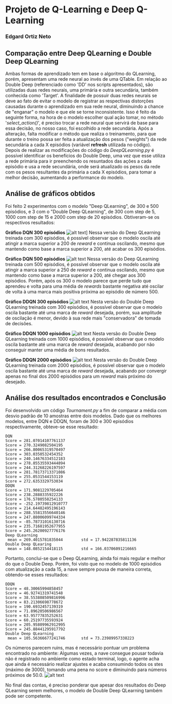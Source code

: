# Projeto de Q-Learning e Deep Q-Learning
### Edgard Ortiz Neto
## Comparação entre Deep QLearning e Double Deep QLearning
Ambas formas de aprendizado tem em base o algoritmo do QLearning, porém, apresentam uma rede neural ao invés de uma QTable. Em relação ao Double Deep (referenciado como 'DD' nos scripts apresentados), são utilizadas duas redes neurais, uma primária e outra secundária, também conhecida como 'Target'. A finalidade de possuir duas redes neurais se deve ao fato de evitar o modelo de registrar as respectivas distorções causadas durante o aprendizado em sua rede neural, diminuindo a chance de "enganar" o modelo e que ele se torne inconsistente. Isso é feito da seguinte forma, na hora de o modelo escolher qual ação tomar, no método '*select_action()*', é preciso trocar a rede neural que servirá de base para essa decisão, no nosso caso, foi escolhido a rede secundária. Após a alteração, falta modificar o método que realiza o treinamento, para que durante o treino possa ser feita a atualização dos pesos ("weights") da rede secundária a cada X episódios (variável **refresh** utilizada no código). Depois de realizar as modificações do código do *DeepQLearning.py* é possível identificar os benefícios do Double Deep, uma vez que esse utiliza a rede primária para ir preenchendo os resuntados das ações a cada episódio e usa a rede secundária, onde será atualizado os pesos da rede com os pesos resultantes da primária a cada X episódios, para tomar a melhor decisão, aumentando a performance do modelo.
## Análise de gráficos obtidos
Foi feito 2 experimentos com o modelo "Deep QLearning", de 300 e 500 episódios, e 3 com o "Double Deep QLearning", de 300 com step de 5, 1000 com step de 15 e 2000 com step de 20 episódios. Obtiveram-se os respectivos resultados:
<br>

**Gráfico DQN 300 episódios**
![alt text](https://github.com/Edortizneto/DDQN/blob/main/imgs/lunar_lander_DeepLearning.jpg?raw=true)]
Nessa versão do Deep QLearning treinada com 300 episódios, é possível observar que o modelo oscila até atingir a marca superior a 200 de *reward* e continua oscilando, mesmo que mantendo como base a marca superior a 200, até acabar os 300 episódios.
<br>

**Gráfico DQN 500 episódios**
![alt text](https://github.com/Edortizneto/DDQN/blob/main/imgs/lunar_lander_v1.jpg?raw=true)
Nessa versão do Deep QLearning treinada com 500 episódios, é possível observar que o modelo oscila até atingir a marca superior a 250 de *reward* e continua oscilando, mesmo que mantendo como base a marca superior a 200, até chegar aos 300 episódios. Porém, após os 300 o modelo parece que perde tudo que aprendeu e volta para uma média de *rewards* bastante negativa até oscilar de volta à uma marca mais positiva próxima ao episódio de número 500. 
<br>

**Gráfico DDQN 300 episódios**
![alt text](https://github.com/Edortizneto/DDQN/blob/main/imgs/300lunar_lander_DoubleDeepLearning.jpg?raw=true)
Nesta versão do Double Deep QLearning treinada com 300 episódios, é possível observar que o modelo oscila bastante até uma marca de *reward* desejada, porém, sua amplitude de oscilação é menor, devido à sua rede mais "conservadora" de tomada de decisões.
<br>

**Gráfico DDQN 1000 episódios**
![alt text](https://github.com/Edortizneto/DDQN/blob/main/imgs/1000lunar_lander_DoubleDeepLearning.jpg?raw=true)
Nesta versão do Double Deep QLearning treinada com 1000 episódios, é possível observar que o modelo oscila bastante até uma marca de *reward* desejada, acabando por não conseguir manter uma média de bons resultados.
<br>

**Gráfico DDQN 2000 episódios**
![alt text](https://github.com/Edortizneto/DDQN/blob/main/imgs/2000lunar_lander_DoubleDeepLearning.jpg?raw=true)
Nesta versão do Double Deep QLearning treinada com 2000 episódios, é possível observar que o modelo oscila bastante até uma marca de *reward* desejada, acabando por convergir apenas no final dos 2000 episódios para um *reward* mais próximo do desejado.

## Análise dos resultados encontrados e Conclusão
Foi desenvolvido um código *Tournament.py* a fim de comparar a média com desvio padrão de 10 amostras entre dois modelos. Dado que os melhores modelos, entre DQN e DDQN, foram de 300 e 300 episódios respectivamente, obteve-se esse resultado:
```
DQN
Score = 281.07014107761137
Score = 270.3249082504195
Score = 266.80065319570497
Score = 303.0350532454352
Score = 240.14676334512183
Score = 278.85535593444894
Score = 244.31268226197597
Score = 281.78173713371086
Score = 255.0531544153119
Score = 272.6353329753034
DDQN
Score = 171.9081229705464
Score = 238.2888335922226
Score = 176.5780558254133
Score = -252.19739812910777
Score = 214.64482495196143
Score = 288.55813556640146
Score = 247.88006099744334
Score = -85.78731016130716
Score = 235.71681952677955
Score = 245.26200927776176
Deep QLearning 
 mean = 269.4015781835044        std = 17.942287835811136
Double Deep QLearing
 mean = 148.0852154418115        std = 166.03706091216665
```
Portanto, conclui-se que o Deep QLearning, ainda foi mais regular e melhor do que o Double Deep.
Porém, foi visto que no modelo de 1000 episódios com atualização a cada 15, a nave sempre pousa de maneira correta, obtendo-se esses resultados:
```
DDQN
Score = 48.30065994858457
Score = 46.92741319741548
Score = 38.553808509816996
Score = 83.21306698778672
Score = 190.6932457139319
Score = 71.89620506986567
Score = 63.95777835252631
Score = 60.25197735593924
Score = 205.95809962912995
Score = 245.88441295917792        
Double Deep QLearning 
 mean = 105.56366677241746       std = 73.23989957338223
```
Os números parecem ruins, mas é necessário pontuar um problema encontrado no ambiente: Algumas vezes, a nave consegue pousar todavia não é registrado no ambiente como estado terminal, logo, o agente acha que ainda é necessário realizar ajustes e acaba consumindo todos os stes (máximo de 3000), tomando uma pena no score e diminuindo para números próximos de 50.0.
![alt text](https://github.com/Edortizneto/DDQN/blob/main/imgs/Screenshot%20from%202022-05-29%2020-51-26.png?raw=true)

No final das contas, é preciso ponderar que apesar dos resultados do Deep QLearning serem melhores, o modelo de Double Deep QLearning também pode ser competente.
